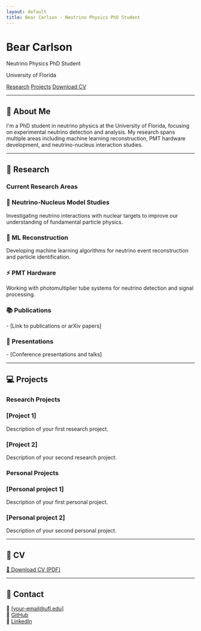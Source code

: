 ```yaml
---
layout: default
title: Bear Carlson - Neutrino Physics PhD Student
---
```


<div class="hero">
  <div class="hero-content">
    <h1 class="name">Bear Carlson</h1>
    <p class="title">Neutrino Physics PhD Student</p>
    <p class="institution">University of Florida</p>
    <div class="hero-links">
      <a href="#research" class="btn">Research</a>
      <a href="#projects" class="btn">Projects</a>
      <a href="Assets/BC_CV.pdf" class="btn btn-primary">Download CV</a>
    </div>
  </div>
</div>

---

## 🧠 About Me
<div class="section-content">
I'm a PhD student in neutrino physics at the University of Florida, focusing on experimental neutrino detection and analysis. My research spans multiple areas including machine learning reconstruction, PMT hardware development, and neutrino-nucleus interaction studies.
</div>

---

## 🔬 Research

### Current Research Areas
<div class="research-grid">
  <div class="research-card">
    <h3>🧲 Neutrino-Nucleus Model Studies</h3>
    <p>Investigating neutrino interactions with nuclear targets to improve our understanding of fundamental particle physics.</p>
  </div>
  
  <div class="research-card">
    <h3>🤖 ML Reconstruction</h3>
    <p>Developing machine learning algorithms for neutrino event reconstruction and particle identification.</p>
  </div>
  
  <div class="research-card">
    <h3>⚡ PMT Hardware</h3>
    <p>Working with photomultiplier tube systems for neutrino detection and signal processing.</p>
  </div>
</div>

### 📚 Publications
<div class="section-content">
- [Link to publications or arXiv papers]
</div>

### 🎤 Presentations
<div class="section-content">
- [Conference presentations and talks]
</div>

---

## 💻 Projects

### Research Projects
<div class="project-grid">
  <div class="project-card">
    <h3>[Project 1]</h3>
    <p>Description of your first research project.</p>
  </div>
  
  <div class="project-card">
    <h3>[Project 2]</h3>
    <p>Description of your second research project.</p>
  </div>
</div>

### Personal Projects
<div class="project-grid">
  <div class="project-card">
    <h3>[Personal project 1]</h3>
    <p>Description of your first personal project.</p>
  </div>
  
  <div class="project-card">
    <h3>[Personal project 2]</h3>
    <p>Description of your second personal project.</p>
  </div>
</div>

---

## 📄 CV
<div class="cv-section">
  <a href="Assets/BC_CV.pdf" class="cv-button">
    📄 Download CV (PDF)
  </a>
</div>

---

## 📧 Contact
<div class="contact-grid">
  <div class="contact-item">
    <span class="contact-icon">📧</span>
    <a href="mailto:[your-email@ufl.edu]">[your-email@ufl.edu]</a>
  </div>
  
  <div class="contact-item">
    <span class="contact-icon">🐙</span>
    <a href="https://github.com/[your-github-username]">GitHub</a>
  </div>
  
  <div class="contact-item">
    <span class="contact-icon">💼</span>
    <a href="[your-linkedin-profile]">LinkedIn</a>
  </div>
</div> 